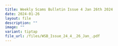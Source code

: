 ```yaml
---
title: Weekly Scams Bulletin Issue 4 Jan 26th 2024
date: 2024-01-26
layout: file
description: ""
image: ""
variant: tiptap
file_url: /files/WSB_Issue_24_4__26_Jan_.pdf
---
```


